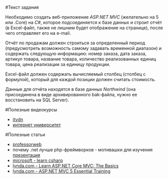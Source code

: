 #Текст задания

Необходимо создать веб-приложение *ASP.NET MVC* (желательно на 5 или .Core) на *C#*, которое подсоединяется к базе данных и строит отчёт (в Excel-файл, также не лишним будет отображение на странице), после чего отправляет его на e-mail.

Отчёт по продажам должен строиться за определенный период (предусмотреть возможность самому задавать временной диапазон) и содержать следующую информацию: номер заказа, дата заказа, артикул товара, название товара, количество реализованных единиц товара, цена реализации за единицу продукции.

Excel-файл должен содержать вычисляемый столбец (столбец с формулой), который для каждой позиции должен считать стоимость.

Данные для отчёта находятся в базе данных *Northwind* (она присоединена в виде архивированного bak-файла, нужно ее восстановить на SQL Server).

#Полезные видеокурсы
* [itvdn](https://www.youtube.com/watch?v=TBH2V98ohe4&list=PLvItDmb0sZw_uaxwtw5mM2IkKBfcnjxYQ)
* [интернет университет](https://www.youtube.com/watch?v=8vnBT73NeNw)

#Полезные статьи
* [professorweb](https://professorweb.ru/my/ASP_NET/base/level1/base_aspnet_index.php)
* почему .net лучше php-фреймворков - мотивашки для изучения [презентация](https://www.youtube.com/watch?v=8Y_cSciUavc)
* [microsoft - learn csharp](https://www.microsoft.com/net/tutorials/csharp/getting-started)
* [lynda.com - Learn ASP.NET Core MVC: The Basics](https://rutracker.org/forum/viewtopic.php?t=5324115)
* [lynda.com - ASP.NET MVC 5 Essential Training](https://rutracker.org/forum/viewtopic.php?t=4926002)